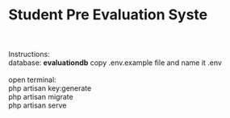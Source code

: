 <h1>Student Pre Evaluation Syste</h1>
<br>
<br>
Instructions:<br>
database: <b>evaluationdb</b>
copy .env.example file and name it .env<br><br>
open terminal:<br>
php artisan key:generate<br>
php artisan migrate<br>
php artisan serve
